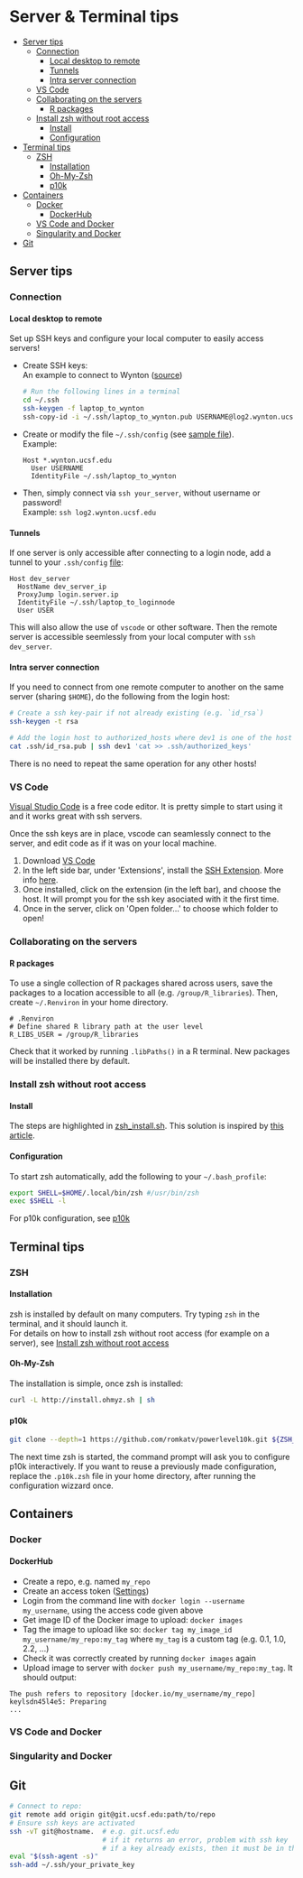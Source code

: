 # Server & Terminal tips
  * [Server tips](#server-tips)
    + [Connection](#connection)
      - [Local desktop to remote](#local-desktop-to-remote)
      - [Tunnels](#tunnels)
      - [Intra server connection](#intra-server-connection)
    + [VS Code](#vs-code)
    + [Collaborating on the servers](#collaborating-on-the-servers)
      - [R packages](#r-packages)
    + [Install zsh without root access](#install-zsh-without-root-access)
      - [Install](#install)
      - [Configuration](#configuration)
  * [Terminal tips](#terminal-tips)
    + [ZSH](#zsh)
      - [Installation](#installation)
      - [Oh-My-Zsh](#oh-my-zsh)
      - [p10k](#p10k)
  * [Containers](#containers)
    + [Docker](#docker)
      - [DockerHub](#dockerhub)
    + [VS Code and Docker](#vs-code-and-docker)
    + [Singularity and Docker](#singularity-and-docker)
  * [Git](#git)
 
## Server tips

### Connection
#### Local desktop to remote
Set up SSH keys and configure your local computer to easily access servers!
* Create SSH keys:  
  An example to connect to Wynton ([source](https://wynton.ucsf.edu/hpc/howto/log-in-without-pwd.html))
  ```sh
  # Run the following lines in a terminal
  cd ~/.ssh
  ssh-keygen -f laptop_to_wynton
  ssh-copy-id -i ~/.ssh/laptop_to_wynton.pub USERNAME@log2.wynton.ucsf.edu
  ```
* Create or modify the file `~/.ssh/config` (see [sample file](local_ssh_config)).  
  Example:
  ```
  Host *.wynton.ucsf.edu
    User USERNAME
    IdentityFile ~/.ssh/laptop_to_wynton
  ```
* Then, simply connect via `ssh your_server`, without username or password!  
  Example: `ssh log2.wynton.ucsf.edu`


#### Tunnels
If one server is only accessible after connecting to a login node, add a tunnel to your `.ssh/config` [file](local_ssh_config):
```
Host dev_server
  HostName dev_server_ip
  ProxyJump login.server.ip
  IdentityFile ~/.ssh/laptop_to_loginnode
  User USER
```
This will also allow the use of `vscode` or other software. Then the remote server is accessible seemlessly from your local computer with `ssh dev_server`.


#### Intra server connection
If you need to connect from one remote computer to another on the same server (sharing `$HOME`), do the following from the login host:
```sh
# Create a ssh key-pair if not already existing (e.g. `id_rsa`)
ssh-keygen -t rsa

# Add the login host to authorized_hosts where dev1 is one of the host you'd like to connect to.
cat .ssh/id_rsa.pub | ssh dev1 'cat >> .ssh/authorized_keys'
```
There is no need to repeat the same operation for any other hosts!

### VS Code
[Visual Studio Code](https://code.visualstudio.com/) is a free code editor. It is pretty simple to start using it and it works great with ssh servers.

Once the ssh keys are in place, vscode can seamlessly connect to the server, and edit code as if it was on your local machine.
1. Download [VS Code](https://code.visualstudio.com/download)
2. In the left side bar, under 'Extensions', install the [SSH Extension](vscode:extension/ms-vscode-remote.remote-ssh). More info [here](https://marketplace.visualstudio.com/items?itemName=ms-vscode-remote.remote-ssh).
3. Once installed, click on the extension (in the left bar), and choose the host. It will prompt you for the ssh key asociated with it the first time.
4. Once in the server, click on 'Open folder...' to choose which folder to open!

### Collaborating on the servers
#### R packages
To use a single collection of R packages shared across users, save the packages to a location accessible to all (e.g. `/group/R_libraries`). Then, create `~/.Renviron` in your home directory.
```
# .Renviron
# Define shared R library path at the user level
R_LIBS_USER = /group/R_libraries
```
Check that it worked by running `.libPaths()` in a R terminal. New packages will be installed there by default.


### Install zsh without root access
#### Install
The steps are highlighted in [zsh_install.sh](zsh_install.sh). This solution is inspired by [this article](https://www.drewsilcock.co.uk/compiling-zsh).

#### Configuration
To start zsh automatically, add the following to your `~/.bash_profile`:
```sh
export SHELL=$HOME/.local/bin/zsh #/usr/bin/zsh
exec $SHELL -l
```
For p10k configuration, see [p10k](#p10k)

## Terminal tips

### ZSH
#### Installation
zsh is installed by default on many computers. Try typing `zsh` in the terminal, and it should launch it.  
For details on how to install zsh without root access (for example on a server), see [Install zsh without root access](#Install-zsh-without-root-access)
#### Oh-My-Zsh
The installation is simple, once zsh is installed:
```sh
curl -L http://install.ohmyz.sh | sh
```
#### p10k
```sh
git clone --depth=1 https://github.com/romkatv/powerlevel10k.git ${ZSH_CUSTOM:-$HOME/.oh-my-zsh/custom}/themes/powerlevel10k\n
```
The next time zsh is started, the command prompt will ask you to configure p10k interactively. If you want to reuse a previously made configuration, replace the `.p10k.zsh` file in your home directory, after running the configuration wizzard once.

## Containers
### Docker
#### DockerHub
* Create a repo, e.g. named `my_repo`
* Create an access token ([Settings](https://hub.docker.com/settings/security))
* Login from the command line with `docker login --username my_username`, using the access code given above
* Get image ID of the Docker image to upload: `docker images`
* Tag the image to upload like so: `docker tag my_image_id my_username/my_repo:my_tag` where `my_tag` is a custom tag (e.g. 0.1, 1.0, 2.2, ...)
* Check it was correctly created by running `docker images` again
* Upload image to server with `docker push my_username/my_repo:my_tag`. It should output:
```
The push refers to repository [docker.io/my_username/my_repo]
keylsdn45l4e5: Preparing
...
```

### VS Code and Docker
### Singularity and Docker

## Git

```sh
# Connect to repo:
git remote add origin git@git.ucsf.edu:path/to/repo
# Ensure ssh keys are activated
ssh -vT git@hostname.  # e.g. git.ucsf.edu
                       # if it returns an error, problem with ssh key
                       # if a key already exists, then it must be in the ssh-agent
eval "$(ssh-agent -s)"
ssh-add ~/.ssh/your_private_key
```
